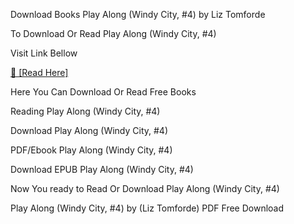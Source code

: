Download Books Play Along (Windy City, #4) by Liz Tomforde

To Download Or Read Play Along (Windy City, #4)

Visit Link Bellow

[📖 [Read Here]](https://eibooknade.web.app/frostyobjective/199285128-play-along)

Here You Can Download Or Read Free Books

Reading Play Along (Windy City, #4)

Download Play Along (Windy City, #4)

PDF/Ebook Play Along (Windy City, #4)

Download EPUB Play Along (Windy City, #4)

Now You ready to Read Or Download Play Along (Windy City, #4)

Play Along (Windy City, #4) by (Liz Tomforde) PDF Free Download

